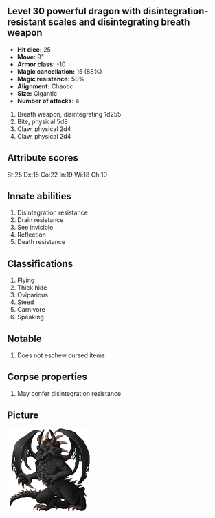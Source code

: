 ## Level 30 powerful dragon with disintegration-resistant scales and disintegrating breath weapon

- **Hit dice:** 25
- **Move:** 9"
- **Armor class:** -10
- **Magic cancellation:** 15 (88%)
- **Magic resistance:** 50%
- **Alignment:** Chaotic
- **Size:** Gigantic
- **Number of attacks:** 4
1. Breath weapon, disintegrating 1d255
2. Bite, physical 5d8
3. Claw, physical 2d4
4. Claw, physical 2d4

## Attribute scores

St:25 Dx:15 Co:22 In:19 Wi:18 Ch:19

## Innate abilities

1. Disintegration resistance
2. Drain resistance
3. See invisible
4. Reflection
5. Death resistance

## Classifications

1. Flying
2. Thick hide
3. Oviparious
4. Steed
5. Carnivore
6. Speaking

## Notable

1. Does not eschew cursed items

## Corpse properties

1. May confer disintegration resistance

## Picture

![Ancient black dragon](https://github.com/hyvanmielenpelit/GnollHackTileSet/blob/main/Monsters/ancient_black_dragon/ancient_black_dragon.png)
